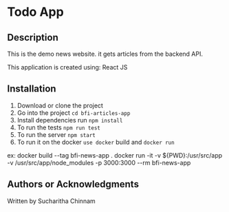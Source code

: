 #  Todo App

## Description
This is the demo news website. it gets articles from the backend API. 

This application is created using: React JS


## Installation
1. Download or clone the project
2. Go into the project `cd bfi-articles-app`
3. Install dependencies run `npm install`
4. To run the tests `npm run test`
5. To run the server `npm start`
6. To run it on the docker `use docker` build and `docker run`

ex: docker build --tag bfi-news-app .
docker run -it -v ${PWD}:/usr/src/app -v /usr/src/app/node_modules -p 3000:3000 --rm bfi-news-app

## Authors or Acknowledgments

Written by Sucharitha Chinnam
